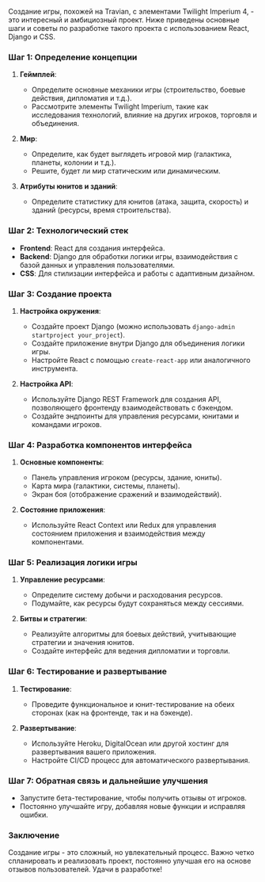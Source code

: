 
Создание игры, похожей на Travian, с элементами Twilight Imperium 4, - это интересный и амбициозный проект. Ниже приведены основные шаги и советы по разработке такого проекта с использованием React, Django и CSS. 

### Шаг 1: Определение концепции

1. **Геймплей**:
    - Определите основные механики игры (строительство, боевые действия, дипломатия и т.д.).
    - Рассмотрите элементы Twilight Imperium, такие как исследования технологий, влияние на других игроков, торговля и объединения.

2. **Мир**:
    - Определите, как будет выглядеть игровой мир (галактика, планеты, колонии и т.д.).
    - Решите, будет ли мир статическим или динамическим.

3. **Атрибуты юнитов и зданий**:
    - Определите статистику для юнитов (атака, защита, скорость) и зданий (ресурсы, время строительства).

### Шаг 2: Технологический стек

- **Frontend**: React для создания интерфейса.
- **Backend**: Django для обработки логики игры, взаимодействия с базой данных и управления пользователями.
- **CSS**: Для стилизации интерфейса и работы с адаптивным дизайном.

### Шаг 3: Создание проекта

1. **Настройка окружения**:
    - Создайте проект Django (можно использовать `django-admin startproject your_project`).
    - Создайте приложение внутри Django для объединения логики игры.
    - Настройте React с помощью `create-react-app` или аналогичного инструмента.

2. **Настройка API**:
    - Используйте Django REST Framework для создания API, позволяющего фронтенду взаимодействовать с бэкендом.
    - Создайте эндпоинты для управления ресурсами, юнитами и командами игроков.

### Шаг 4: Разработка компонентов интерфейса

1. **Основные компоненты**:
    - Панель управления игроком (ресурсы, здание, юниты).
    - Карта мира (галактики, системы, планеты).
    - Экран боя (отображение сражений и взаимодействий).

2. **Состояние приложения**:
    - Используйте React Context или Redux для управления состоянием приложения и взаимодействия между компонентами.

### Шаг 5: Реализация логики игры

1. **Управление ресурсами**:
    - Определите систему добычи и расходования ресурсов.
    - Подумайте, как ресурсы будут сохраняться между сессиями.

2. **Битвы и стратегии**:
    - Реализуйте алгоритмы для боевых действий, учитывающие стратегии и значения юнитов.
    - Создайте интерфейс для ведения дипломатии и торговли.

### Шаг 6: Тестирование и развертывание

1. **Тестирование**:
   - Проведите функциональное и юнит-тестирование на обеих сторонах (как на фронтенде, так и на бэкенде).

2. **Развертывание**:
   - Используйте Heroku, DigitalOcean или другой хостинг для развертывания вашего приложения.
   - Настройте CI/CD процесс для автоматического развертывания.

### Шаг 7: Обратная связь и дальнейшие улучшения

- Запустите бета-тестирование, чтобы получить отзывы от игроков.
- Постоянно улучшайте игру, добавляя новые функции и исправляя ошибки.

### Заключение

Создание игры - это сложный, но увлекательный процесс. Важно четко спланировать и реализовать проект, постоянно улучшая его на основе отзывов пользователей. Удачи в разработке!